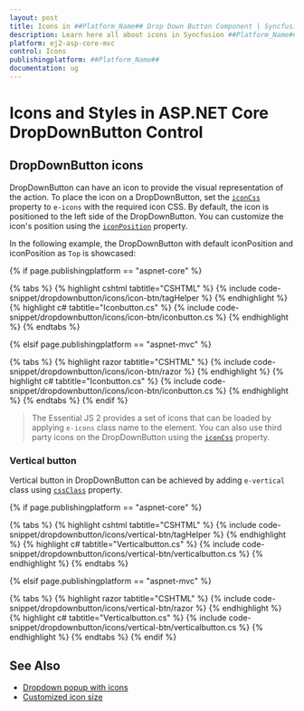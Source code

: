 ```yaml
---
layout: post
title: Icons in ##Platform_Name## Drop Down Button Component | Syncfusion
description: Learn here all about icons in Syncfusion ##Platform_Name## Drop Down Button component of Syncfusion Essential JS 2 and more.
platform: ej2-asp-core-mvc
control: Icons
publishingplatform: ##Platform_Name##
documentation: ug
---
```



# Icons and Styles in ASP.NET Core DropDownButton Control

## DropDownButton icons

DropDownButton can have an icon to provide the visual representation of the action. To place the icon on a DropDownButton, set the [`iconCss`](https://help.syncfusion.com/cr/aspnetcore-js2/Syncfusion.EJ2.SplitButtons.DropDownButton.html#Syncfusion_EJ2_SplitButtons_DropDownButton_IconCss) property to `e-icons` with the required icon CSS. By default, the icon is positioned to the left side of the DropDownButton. You can customize the icon's position using the [`iconPosition`](https://help.syncfusion.com/cr/aspnetcore-js2/Syncfusion.EJ2.SplitButtons.DropDownButton.html#Syncfusion_EJ2_SplitButtons_DropDownButton_IconPosition) property.

In the following example, the DropDownButton with default iconPosition and iconPosition as `Top` is showcased:

{% if page.publishingplatform == "aspnet-core" %}

{% tabs %}
{% highlight cshtml tabtitle="CSHTML" %}
{% include code-snippet/dropdownbutton/icons/icon-btn/tagHelper %}
{% endhighlight %}
{% highlight c# tabtitle="Iconbutton.cs" %}
{% include code-snippet/dropdownbutton/icons/icon-btn/iconbutton.cs %}
{% endhighlight %}
{% endtabs %}

{% elsif page.publishingplatform == "aspnet-mvc" %}

{% tabs %}
{% highlight razor tabtitle="CSHTML" %}
{% include code-snippet/dropdownbutton/icons/icon-btn/razor %}
{% endhighlight %}
{% highlight c# tabtitle="Iconbutton.cs" %}
{% include code-snippet/dropdownbutton/icons/icon-btn/iconbutton.cs %}
{% endhighlight %}
{% endtabs %}
{% endif %}



> The Essential JS 2 provides a set of icons that can be loaded by applying `e-icons` class name to the element. You can also use third party icons on the DropDownButton using the [`iconCss`](https://help.syncfusion.com/cr/aspnetcore-js2/Syncfusion.EJ2.SplitButtons.DropDownButton.html#Syncfusion_EJ2_SplitButtons_DropDownButton_IconCss) property.

### Vertical button

Vertical button in DropDownButton can be achieved by adding `e-vertical` class using [`cssClass`](https://help.syncfusion.com/cr/aspnetcore-js2/Syncfusion.EJ2.SplitButtons.DropDownButton.html#Syncfusion_EJ2_SplitButtons_DropDownButton_CssClass) property.

{% if page.publishingplatform == "aspnet-core" %}

{% tabs %}
{% highlight cshtml tabtitle="CSHTML" %}
{% include code-snippet/dropdownbutton/icons/vertical-btn/tagHelper %}
{% endhighlight %}
{% highlight c# tabtitle="Verticalbutton.cs" %}
{% include code-snippet/dropdownbutton/icons/vertical-btn/verticalbutton.cs %}
{% endhighlight %}
{% endtabs %}

{% elsif page.publishingplatform == "aspnet-mvc" %}

{% tabs %}
{% highlight razor tabtitle="CSHTML" %}
{% include code-snippet/dropdownbutton/icons/vertical-btn/razor %}
{% endhighlight %}
{% highlight c# tabtitle="Verticalbutton.cs" %}
{% include code-snippet/dropdownbutton/icons/vertical-btn/verticalbutton.cs %}
{% endhighlight %}
{% endtabs %}
{% endif %}



## See Also

* [Dropdown popup with icons](./popup-items#icons)
* [Customized icon size](./how-to/customize-icon-and-width)